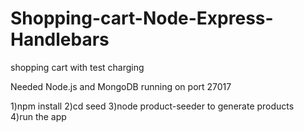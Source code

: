 # Shopping-cart-Node-Express-Handlebars
shopping cart with test charging

Needed Node.js and MongoDB running on port 27017  
  
1)npm install
2)cd seed 
3)node product-seeder    to generate products  
4)run the app
